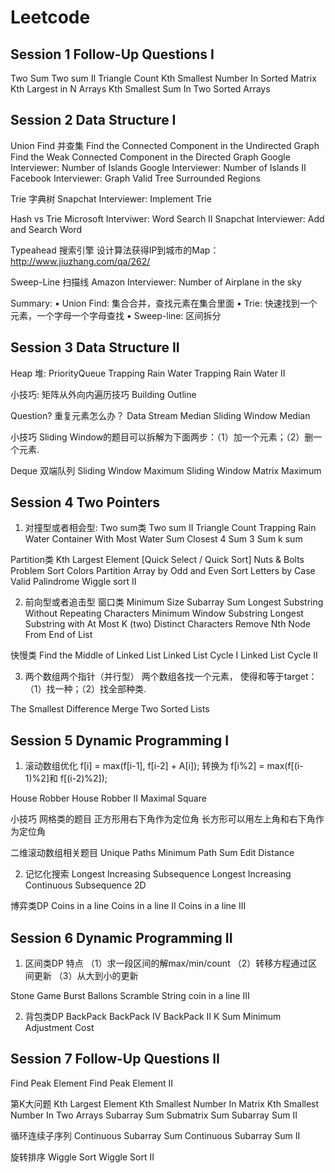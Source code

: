# Leetcode

Session 1   Follow-Up Questions I
----------------------------------------------------------------------------------------------------------------------------

Two Sum
Two sum II
Triangle Count
Kth Smallest Number In Sorted Matrix
Kth Largest in N Arrays
Kth Smallest Sum In Two Sorted Arrays

Session 2   Data Structure I
----------------------------------------------------------------------------------------------------------------------------

Union Find 并查集
Find the Connected Component in the Undirected Graph
Find the Weak Connected Component in the Directed Graph
Google Interviewer: Number of Islands
Google Interviewer: Number of Islands II
Facebook Interviewer: Graph Valid Tree
Surrounded Regions

Trie 字典树
Snapchat Interviewer: Implement Trie

Hash vs Trie
Microsoft Interviwer: Word Search II
Snapchat Interviewer: Add and Search Word

Typeahead 搜索引擎
设计算法获得IP到城市的Map：http://www.jiuzhang.com/qa/262/

Sweep-Line 扫描线
Amazon Interviewer: Number of Airplane in the sky

Summary:
• Union Find: 	集合合并，查找元素在集合里面
• Trie: 			快速找到一个元素，一个字母一个字母查找
• Sweep-line: 	区间拆分

Session 3   Data Structure II
----------------------------------------------------------------------------------------------------------------------------

Heap 堆: PriorityQueue
Trapping Rain Water
Trapping Rain Water II

小技巧: 矩阵从外向内遍历技巧
Building Outline

Question? 重复元素怎么办？
Data Stream Median
Sliding Window Median

小技巧
Sliding Window的题目可以拆解为下面两步：（1）加一个元素；（2）删一个元素.

Deque 双端队列
Sliding Window Maximum
Sliding Window Matrix Maximum


Session 4   Two Pointers
----------------------------------------------------------------------------------------------------------------------------

1. 对撞型或者相会型: 
Two sum类
Two sum II
Triangle Count
Trapping Rain Water
Container With Most Water
Sum Closest
4 Sum
3 Sum
k sum

Partition类
Kth Largest Element [Quick Select / Quick Sort]
Nuts & Bolts Problem
Sort Colors
Partition Array by Odd and Even
Sort Letters by Case
Valid Palindrome
Wiggle sort II

2. 前向型或者追击型
窗口类
Minimum Size Subarray Sum
Longest Substring Without Repeating Characters
Minimum Window Substring
Longest Substring with At Most K (two) Distinct Characters
Remove Nth Node From End of List

快慢类
Find the Middle of Linked List
Linked List Cycle I
Linked List Cycle II

3. 两个数组两个指针（并行型）
两个数组各找一个元素，
使得和等于target：（1）找一种；（2）找全部种类.

The Smallest Difference
Merge Two Sorted Lists


Session 5   Dynamic Programming I
----------------------------------------------------------------------------------------------------------------------------

1. 滚动数组优化
f[i] = max(f[i-1], f[i-2] + A[i]); 转换为 f[i%2] = max(f[(i-1)%2]和 f[(i-2)%2]);

House Robber
House Robber II
Maximal Square

小技巧
网格类的题目
正方形用右下角作为定位角
长方形可以用左上角和右下角作为定位角

二维滚动数组相关题目
Unique Paths
Minimum Path Sum
Edit Distance

2. 记忆化搜索
Longest Increasing Subsequence
Longest Increasing Continuous Subsequence 2D

博弈类DP
Coins in a line
Coins in a line II
Coins in a line III


Session 6   Dynamic Programming II
----------------------------------------------------------------------------------------------------------------------------

1. 区间类DP
特点
（1）求一段区间的解max/min/count
（2）转移方程通过区间更新
（3）从大到小的更新

Stone Game
Burst Ballons
Scramble String
coin in a line III

2. 背包类DP
BackPack
BackPack IV
BackPack II
K Sum
Minimum Adjustment Cost


Session 7   Follow-Up Questions II
----------------------------------------------------------------------------------------------------------------------------

Find Peak Element
Find Peak Element II

第K大问题
Kth Largest Element
Kth Smallest Number In Matrix
Kth Smallest Number In Two Arrays
Subarray Sum
Submatrix Sum
Subarray Sum II

循环连续子序列
Continuous Subarray Sum
Continuous Subarray Sum II

旋转排序
Wiggle Sort
Wiggle Sort II
